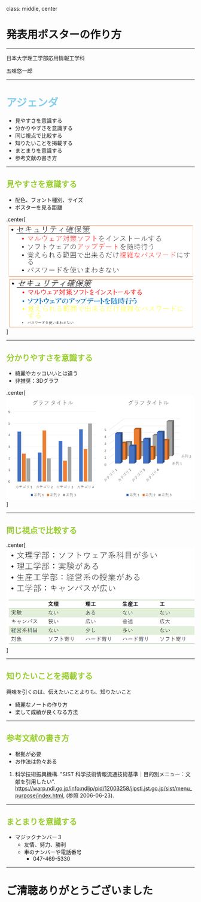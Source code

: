 class: middle, center

# 発表用ポスターの作り方
___
日本大学理工学部応用情報工学科

五味悠一郎

---

# <font color="skyblue">アジェンダ</font>
- 見やすさを意識する
- 分かりやすさを意識する
- 同じ視点で比較する
- 知りたいことを掲載する
- まとまりを意識する
- 参考文献の書き方

---

## <font color="yellowgreen">見やすさを意識する</font>
- 配色、フォント種別、サイズ
- ポスターを見る距離

.center[<img src="https://raw.githubusercontent.com/yuichiro53/lecture/master/howto_poster230508/poster1.png" width=600>]

---

## <font color="yellowgreen">分かりやすさを意識する</font>
- 綺麗やカッコいいとは違う
- 非推奨：3Dグラフ

.center[<img src="https://raw.githubusercontent.com/yuichiro53/lecture/master/howto_poster230508/poster2.png" width=600>]

---

## <font color="yellowgreen">同じ視点で比較する</font>

.center[<img src="https://raw.githubusercontent.com/yuichiro53/lecture/master/howto_poster230508/poster3.png" width=600>]

---

## <font color="yellowgreen">知りたいことを掲載する</font>

興味を引くのは、伝えたいことよりも、知りたいこと
- 綺麗なノートの作り方 
- 楽して成績が良くなる方法

---

## <font color="yellowgreen">参考文献の書き方</font>
- 根拠が必要
- お作法は色々ある

1. 科学技術振興機構. "SIST 科学技術情報流通技術基準｜目的別メニュー：文献を引用したい". https://warp.ndl.go.jp/info:ndljp/pid/12003258/jipsti.jst.go.jp/sist/menu_purpose/index.html, (参照 2006-06-23).

---

## <font color="yellowgreen">まとまりを意識する</font>
- マジックナンバー３
  - 友情、努力、勝利
  - 車のナンバーや電話番号
    - 047-469-5330

---

# ご清聴ありがとうございました
